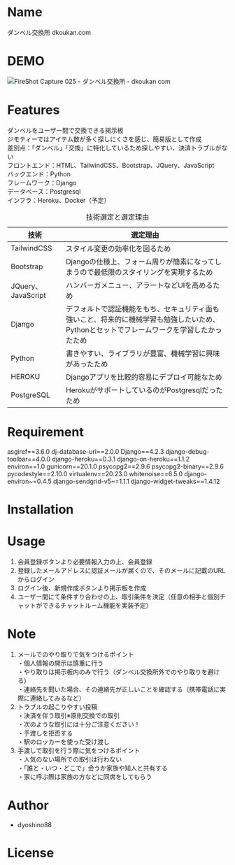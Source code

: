 # Name

ダンベル交換所
dkoukan.com

# DEMO

![FireShot Capture 025 - ダンベル交換所 - dkoukan com](https://github.com/dyoshino88/bulletinboard/assets/130971236/8ed13045-0fd8-495d-8dd6-f5cd6f5fadc2)



# Features
ダンベルをユーザー間で交換できる掲示板<br>
ジモティーではアイテム数が多く探しにくさを感じ、簡易版として作成<br>
差別点：「ダンベル」「交換」に特化しているため探しやすい、決済トラブルがない<br>
フロントエンド：HTML、TailwindCSS、Bootstrap、JQuery、JavaScript<br>
バックエンド：Python<br>
フレームワーク：Django<br>
データベース：Postgresql<br>
インフラ：Heroku、Docker（予定）<br>

<table>
  <caption>技術選定と選定理由</caption>
  <thead>
    <tr>
      <th>技術</th> <th>選定理由</th>
    </tr>
  </thead>
  <tr>
    <td> TailwindCSS </td> <td>スタイル変更の効率化を図るため</td>
  </tr>
  <tr>
    <td> Bootstrap </td> <td>Djangoの仕様上、フォーム周りが簡素になってしまうので最低限のスタイリングを実現するため</td>
  </tr>
  <tr>
    <td> JQuery、JavaScript </td> <td>ハンバーガメニュー、アラートなどUIを高めるため</td>
  </tr>
  <tr>
    <td> Django </td> <td>デフォルトで認証機能をもち、セキュリティ面も強いこと、将来的に機械学習も勉強したいため、Pythonとセットでフレームワークを学習したかったため</td>
  </tr>
  <tr>
    <td> Python </td> <td>書きやすい、ライブラリが豊富、機械学習に興味があったため</td>
  </tr>
  <tr>
    <td> HEROKU </td> <td>Djangoアプリを比較的容易にデプロイ可能なため</td>
  </tr>
  <tr>
    <td> PostgreSQL </td> <td>HerokuがサポートしているのがPostgresqlだったため</td>
  </tr>

</table>

# Requirement

asgiref==3.6.0
dj-database-url==2.0.0
Django==4.2.3
django-debug-toolbar==4.0.0
django-heroku==0.3.1
django-on-heroku==1.1.2
environ==1.0
gunicorn==20.1.0
psycopg2==2.9.6
psycopg2-binary==2.9.6
pycodestyle==2.10.0
virtualenv==20.23.0
whitenoise==6.5.0
django-environ~=0.4.5
django-sendgrid-v5~=1.1.1
django-widget-tweaks==1.4.12

# Installation

# Usage

1. 会員登録ボタンより必要情報入力の上、会員登録<br>
2. 登録したメールアドレスに認証メールが届くので、そのメールに記載のURLからログイン<br>
3. ログイン後、新規作成ボタンより掲示板を作成<br>
4. ユーザー間にて条件すり合わせの上、取引条件を決定（任意の相手と個別チャットができるチャットルーム機能を実装予定）<br>

# Note

1. メールでのやり取りで気をつけるポイント<br>
・個人情報の開示は慎重に行う<br>
・やり取りは掲示板内のみで行う（ダンベル交換所外でのやり取りを避ける）<br>
・連絡先を聞いた場合、その連絡先が正しいことを確認する（携帯電話に実際に連絡してみるなど）<br>
2. トラブルの起こりやすい投稿<br>
・決済を伴う取引※原則交換での取引<br>
・次のような取引には十分ご注意ください！ <br>
・手渡しを拒否する<br>
・駅のロッカーを使った受け渡し<br>
3. 手渡しで取引を行う際に気をつけるポイント<br>
・人気のない場所での取引は行わない<br>
・「誰と・いつ・どこで」会うか家族や知人と共有する<br>
・家に呼ぶ際は家族の方などに同席をしてもらう<br>

# Author

* dyoshino88


# License

